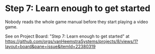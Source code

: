 # Step 7: Learn enough to get started

Nobody reads the whole game manual before they start playing a video game.

See on Project Board: "Step 7: Learn enough to get started" at https://github.com/orgs/vanHeemstraSystems/projects/8/views/1?layout=board&pane=issue&itemId=22380319
